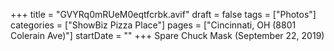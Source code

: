 +++
title = "GVYRq0mRUeM0eqtfcrbk.avif"
draft = false
tags = ["Photos"]
categories = ["ShowBiz Pizza Place"]
pages = ["Cincinnati, OH (8801 Colerain Ave)"]
startDate = ""
+++
Spare Chuck Mask (September 22, 2019)
